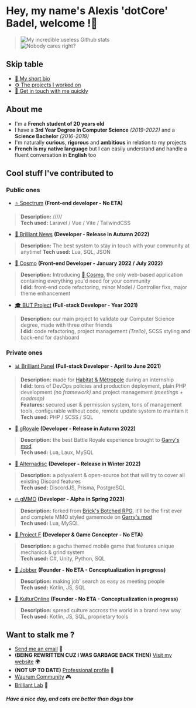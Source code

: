 # Hey, my name's Alexis 'dotCore' Badel, welcome !👋
> ![My incredible useless Github stats](https://github-readme-stats.vercel.app/api?username=dotCore-off&count_private=true&theme=tokyonight)  
> ![Nobody cares right?](https://github-profile-trophy.vercel.app/?username=dotCore-off)

## Skip table
- [👤 My short bio](#about-me)
- [⚙️ The projects I worked on](#cool-stuff-ive-contributed-to)
- [📨 Get in touch with me quickly](#want-to-stalk-me-)

## About me 
- I'm a **French student of 20 years old**
- I have a **3rd Year Degree in Computer Science** *(2019-2022)* and a **Science Bachelor** *(2016-2019)*
- I'm naturally **curious**, **rigorous** and **ambitious** in relation to my projects
- **French is my native language** but I can easily understand and handle a fluent conversation in **English** too

## Cool stuff I've contributed to
### Public ones
- [⭐️ Spectrum](#) **(Front-end developer - No ETA)**
> **Description:** /////  
> **Tech used:** Laravel / Vue / Vite / TailwindCSS
- [📰 Brilliant News](https://www.gmodstore.com/market/view/brilliant-news) **(Developer - Release in Autumn 2022)**
> **Description:** The best system to stay in touch with your community at anytime!
> **Tech used:** Lua, SQL, JSON
- [🧊 Cosmo](https://cosmo.dotcore-lab.net) **(Front-end Developer - January 2022 / July 2022)**
> **Description:** Introducing [🧊 Cosmo](https://www.gmodstore.com/market/view/cosmo-the-all-in-one-suite), the only web-based application containing everything you'd need for your community  
> **I did:** front-end code refactoring, minor Model / Controller fixs, major theme enhancement
- [🎓 BUT Project](http://nureg.fr/#/) **(Full-stack Developer - Year 2021)**
> **Description:** our main project to validate our Computer Science degree, made with three other friends  
> **I did:** code refactoring, project management *(Trello)*, SCSS styling and back-end for dashboard
### Private ones
- [📊 Brilliant Panel](https://github.com/dotCore-off/brilliant-panel) **(Full-stack Developer - April to June 2021)**
> **Description:** made for [Habitat & Métropole](https://www.habitat-metropole.fr/) during an internship  
> **I did:** tons of DevOps policies and production deployment, plain PHP development *(no framework)* and project management *(meetings + roadmap)*  
> **Features:** secured user & permission system, tons of management tools, configurable without code, remote update system to maintain it  
> **Tech used:** PHP / SCSS / SQL
- [👑 gRoyale](#) **(Developer - Release in Autumn 2022)**
> **Description:** the best Battle Royale experience brought to [Garry's mod](https://gmod.facepunch.com/)  
> **Tech used:** Lua, Laux, MySQL
- [🤖 Alternadisc](#) **(Developer - Release in Winter 2022)**
> **Description:** a polyvalent & open-source bot that will try to cover all existing Discord features  
> **Tech used:** DiscordJS, Prisma, PostgreSQL
- [🔥 gMMO](https://github.com/Waurum-Studio/gmmo) **(Developer - Alpha in Spring 2023)**
> **Description:** forked from [Brick's Botched RPG](https://github.com/louiefox/botched-rpg), it'll be the first ever and complete MMO styled gamemode on [Garry's mod](https://gmod.facepunch.com/)  
> **Tech used:** Lua, MySQL
- [🌊 Project F](#) **(Developer & Game Concepter - No ETA)**
> **Description:** a gacha themed mobile game that features unique mechanics & grind system  
> **Tech used:** C#, Unity, Python, SQL
- [🚀 Jobber](#) **(Founder - No ETA - Conceptualization in progress)**
> **Description:** making job' search as easy as meeting people   
> **Tech used:** Kotlin, JS, SQL
- [📼 KulturOnline](#) **(Founder - No ETA - Conceptualization in progress)**
> **Description:** spread culture accross the world in a brand new way  
> **Tech used:** Kotlin, JS, SQL, proprietary tools

## Want to stalk me ?
- [Send me an email](mailto:contact@dotcore-lab.net) 📧
- **(BEING REWRITTEN CUZ I WAS GARBAGE BACK THEN)** [Visit my website](https://dotcore-lab.net) 🌍
- **(NOT UP TO DATE)** [Professional profile](https://www.linkedin.com/in/alexis-badel-795819205/) 📑
- [Waurum Community](https://gmod.waurum.net/) 🎮
- [Brilliant Lab](#) 🏢

##### Have a nice day, and cats are better than dogs btw
